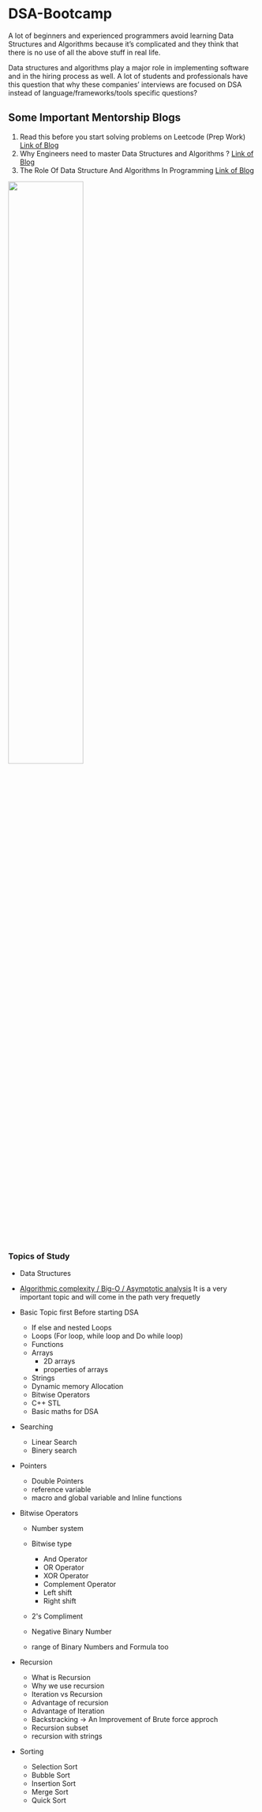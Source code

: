 # DSA-Bootcamp

A lot of beginners and experienced programmers avoid learning Data Structures and Algorithms because it’s complicated and they think that there is no use of all the above stuff in real life.

Data structures and algorithms play a major role in implementing software and in the hiring process as well. A lot of students and professionals have this question that why these companies’ interviews are focused on DSA instead of language/frameworks/tools specific questions?

## Some Important Mentorship Blogs

1. Read this before you start solving problems on Leetcode (Prep Work) [Link of Blog ](https://medium.com/@alimirio/before-you-start-solving-problems-on-leetcode-prep-work-9d65fc964c6f)
2. Why Engineers need to master Data Structures and Algorithms ? [Link of Blog ](https://dev.to/mrsaeeddev/why-engineers-need-to-master-data-structures-and-algorithms-4mep)
3. The Role Of Data Structure And Algorithms In Programming [Link of Blog ](https://blog.codechef.com/2020/07/24/the-role-of-data-structure-and-algorithms-in-programming/)

<img src="https://user-images.githubusercontent.com/92660022/165998585-aafea114-78a9-4a11-a3fc-a0d7789ba828.jpg" width=55% height=55%>



  <!-- - Arrays
  - Linked Lists
  - Stack
  - Tree
  - Queue
  - Hash table -->
### Topics of Study
- Data Structures

- [Algorithmic complexity / Big-O / Asymptotic analysis](#algorithmic-complexity--big-o--asymptotic-analysis)
It is a very important topic and will come in the path very frequetly 

- Basic Topic first Before starting DSA
  - If else and nested Loops
  - Loops (For loop, while loop and Do while loop)
  - Functions
  - Arrays
    - 2D arrays
    - properties of arrays
  - Strings
  - Dynamic memory Allocation
  - Bitwise Operators
  - C++ STL
  - Basic maths for DSA

- Searching
  - Linear Search
  - Binery search


- Pointers
  - Double Pointers
  - reference variable
  - macro and global variable and Inline functions

- Bitwise Operators
  - Number system
  - Bitwise type 
    - And Operator
    - OR Operator
    - XOR Operator
    - Complement Operator
    - Left shift
    - Right shift
  
  - 2's Compliment
  - Negative Binary Number
  - range of Binary Numbers and Formula too

- Recursion
  - What is Recursion
  - Why we use recursion
  - Iteration vs Recursion
  - Advantage of recursion
  - Advantage of Iteration
  - Backstracking -> An Improvement of Brute force approch
  - Recursion subset
  - recursion with strings

- Sorting
  - Selection Sort
  - Bubble Sort
  - Insertion Sort
  - Merge Sort
  - Quick Sort




<!-- <img src="https://user-images.githubusercontent.com/92660022/165998786-e9a74f28-0c2b-4cc8-979c-1bd986203e1c.jpg" width=50% height=50%> -->
<!-- ![dsa](https://user-images.githubusercontent.com/92660022/165998786-e9a74f28-0c2b-4cc8-979c-1bd986203e1c.jpg) -->

<!-- It is quite easy to learn new programming languages while using them in your projects. However, it is not the case with DSA. If you don’t know DSA well, you will find it challenging to optimize the code and solution for a problem. The profound uses of DSA have made it imperative for all those budding programmers and students to start learning it and succeed in their computer science career. It is also important for the employees already working in DSA to upskill themselves to keep abreast of the advancements in it. -->

<!-- ![th](https://user-images.githubusercontent.com/92660022/165998585-aafea114-78a9-4a11-a3fc-a0d7789ba828.jpg) -->
